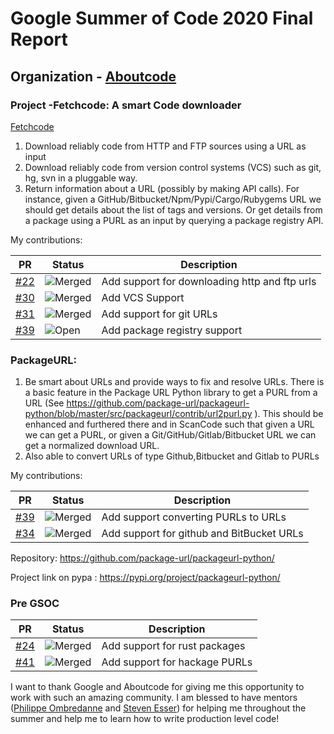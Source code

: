 # Google Summer of Code 2020 Final Report
## Organization - [Aboutcode](https://www.aboutcode.org/)
### Project -Fetchcode: A smart Code downloader
[Fetchcode](https://github.com/nexB/fetchcode)
1) Download reliably code from HTTP and FTP sources using a URL as input
2) Download reliably code from version control systems (VCS) such as git, hg, svn in a pluggable way.
3) Return information about a URL (possibly by making API calls). For instance, given a GitHub/Bitbucket/Npm/Pypi/Cargo/Rubygems URL we should get details about the list of tags and versions. Or get details from a package using a PURL as an input by querying a package registry API.

My contributions: 

| PR       | Status             | Description          |
|-----------------------|-------------------|---------------------|
| [#22](https://github.com/nexB/fetchcode/pull/22) | ![Merged](https://i.imgur.com/YnDnRzm.jpg) | Add support for downloading http and ftp urls |
| [#30](https://github.com/nexB/fetchcode/pull/30) | ![Merged](https://i.imgur.com/YnDnRzm.jpg) | Add VCS Support |
| [#31](https://github.com/nexB/fetchcode/pull/31) | ![Merged](https://i.imgur.com/YnDnRzm.jpg) | Add support for git URLs |
| [#39](https://github.com/nexB/fetchcode/pull/39) | ![Open](https://i.imgur.com/Mjp2nr7.jpg) | Add package registry support |

### PackageURL:

1) Be smart about URLs and provide ways to fix and resolve URLs. There is a basic feature in the Package URL Python library to get a PURL from a URL (See https://github.com/package-url/packageurl-python/blob/master/src/packageurl/contrib/url2purl.py ). This should be enhanced and furthered there and in ScanCode such that given a URL we can get a PURL, or given a Git/GitHub/Gitlab/Bitbucket URL we can get a normalized download URL.
2) Also able to convert URLs of type Github,Bitbucket and Gitlab to PURLs

My contributions: 

| PR       | Status             | Description          |
|-----------------------|-------------------|---------------------|
| [#39](https://github.com/package-url/packageurl-python/pull/39) | ![Merged](https://i.imgur.com/YnDnRzm.jpg) | Add support converting PURLs to URLs |
| [#34](https://github.com/package-url/packageurl-python/pull/34) | ![Merged](https://i.imgur.com/YnDnRzm.jpg) | Add support for github and BitBucket URLs  |

Repository: https://github.com/package-url/packageurl-python/

Project link on pypa : https://pypi.org/project/packageurl-python/

### Pre GSOC

| PR       | Status             | Description          |
|-----------------------|-------------------|---------------------|
| [#24](https://github.com/package-url/packageurl-python/pull/24) | ![Merged](https://i.imgur.com/YnDnRzm.jpg) | Add support for rust packages |
| [#41](https://github.com/package-url/packageurl-python/pull/41) | ![Merged](https://i.imgur.com/YnDnRzm.jpg) | Add support for hackage PURLs  |


I want to thank Google and Aboutcode for giving me this opportunity to work with such an amazing community. I am blessed to have mentors ([Philippe Ombredanne](https://github.com/pombredanne) and [Steven Esser](https://github.com/majurg)) for helping me throughout the summer and help me to learn how to write production level code!
